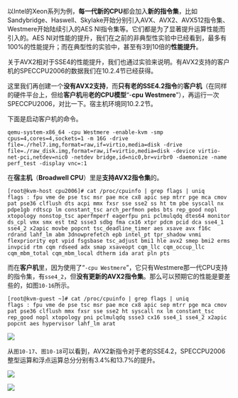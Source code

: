 
<!-- @import "[TOC]" {cmd="toc" depthFrom=1 depthTo=6 orderedList=false} -->

<!-- code_chunk_output -->



<!-- /code_chunk_output -->

以Intel的Xeon系列为例，**每一代新的CPU**都会加入**新的指令集**，比如Sandybridge、Haswell、Skylake开始分别引入AVX、AVX2、AVX512指令集、Westmere开始陆续引入的AES NI指令集等。它们都是为了显著提升运算性能而引入的。AES NI对性能的提升，我们在之前的非典型性实验中已经看到，最多有100%的性能提升；而在典型性的实验中，甚至有3到10倍的**性能提升**。

关于AVX2相对于SSE4的性能提升，我们也通过实验来说明。有AVX2支持的客户机的SPECCPU2006的数据我们在10.2.4节已经获得。

这里我们再创建一个**没有AVX2支持**，而**只有老的SSE4.2指令**的**客户机**（在同样的硬件平台上，但给**客户机**用**老的CPU模型**“\-**cpu Westmere**”），再运行一次SPECCPU2006，对比一下。宿主机环境同10.2.2节。

下面是启动客户机的命令。

```
qemu-system-x86_64 -cpu Westmere -enable-kvm -smp cpus=4,cores=4,sockets=1 -m 16G -drive file=./rhel7.img,format=raw,if=virtio,media=disk -drive file=./raw_disk.img,format=raw,if=virtio,media=disk -device virtio-net-pci,netdev=nic0 -netdev bridge,id=nic0,br=virbr0 -daemonize -name perf_test -display vnc=:1
```

在**宿主机**（**Broadwell CPU**）里是**支持AVX2指令集**的。

```
[root@kvm-host cpu2006]# cat /proc/cpuinfo | grep flags | uniq
flags : fpu vme de pse tsc msr pae mce cx8 apic sep mtrr pge mca cmov pat pse36 clflush dts acpi mmx fxsr sse sse2 ss ht tm pbe syscall nx pdpe1gb rdtscp lm constant_tsc arch_perfmon pebs bts rep_good nopl xtopology nonstop_tsc aperfmperf eagerfpu pni pclmulqdq dtes64 monitor ds_cpl vmx smx est tm2 ssse3 sdbg fma cx16 xtpr pdcm pcid dca sse4_1 sse4_2 x2apic movbe popcnt tsc_deadline_timer aes xsave avx f16c rdrand lahf_lm abm 3dnowprefetch epb intel_pt tpr_shadow vnmi flexpriority ept vpid fsgsbase tsc_adjust bmi1 hle avx2 smep bmi2 erms invpcid rtm cqm rdseed adx smap xsaveopt cqm_llc cqm_occup_llc cqm_mbm_total cqm_mbm_local dtherm ida arat pln pts
```

而在**客户机**里，因为使用了“`-cpu Westmere`”，它只有Westmere那一代CPU支持的指令集，有`sse4_2`，但**没有更新的AVX2指令集**。那么可以预期它的性能是要差些的，如图`10-16`所示。

```
[root@kvm-guest ~]# cat /proc/cpuinfo | grep flags | uniq
flags : fpu vme de pse tsc msr pae mce cx8 apic sep mtrr pge mca cmov pat pse36 clflush mmx fxsr sse sse2 ht syscall nx lm constant_tsc rep_good nopl xtopology pni pclmulqdq ssse3 cx16 sse4_1 sse4_2 x2apic popcnt aes hypervisor lahf_lm arat
```

![](./images/2019-05-12-13-09-56.png)

从`图10-17`、`图10-18`可以看到，AVX2新指令对于老的SSE4.2，SPECCPU2006整型运算和浮点运算总分分别有3.4%和13.7%的提升。

![](./images/2019-05-12-13-10-37.png)

![](./images/2019-05-12-13-11-16.png)
